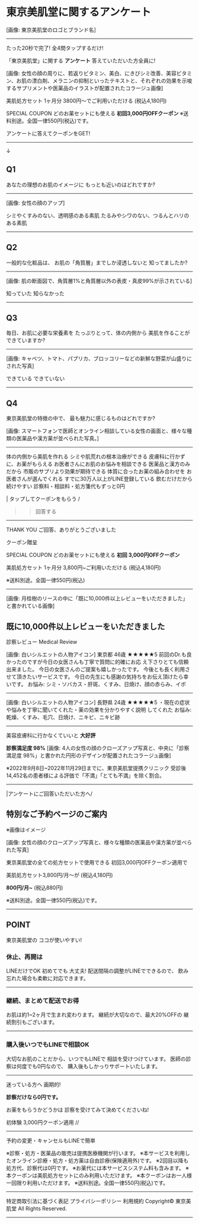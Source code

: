 # 東京美肌堂に関するアンケート

[画像: 東京美肌堂のロゴとブランド名]

---

たった20秒で完了! 全4問タップするだけ!

「東京美肌堂」に関する
**アンケート**
答えていただいた方全員に!

[画像: 女性の顔の周りに、若返りビタミン、美白、にきびシミ改善、美容ビタミン、お肌の漂白剤、メラニンの抑制といったテキストと、それぞれの効果を示唆するサプリメントや医薬品のイラストが配置されたコラージュ画像]

美肌処方セット
1ヶ月分 3800円～でご利用いただける
(税込4,180円)

SPECIAL COUPON
どのお薬セットにも使える
**初回3,000円OFFクーポン**
※送料別途。全国一律550円(税込)です。

アンケートに答えてクーポンをGET!

---

↓

## Q1

あなたの理想のお肌のイメージに
もっとも近いのはどれですか?

---

[画像: 女性の顔のアップ]

シミやくすみのない、透明感のある素肌
たるみやシワのない、つるんとハリのある素肌

---

## Q2

一般的な化粧品は、
お肌の「角質層」までしか浸透しないと
知ってましたか?

---

[画像: 肌の断面図で、角質層1%と角質層以外の表皮・真皮99%が示されている]

知っていた
知らなかった

---

## Q3

毎日、お肌に必要な栄養素を
たっぷりとって、体の内側から
美肌を作ることができていますか?

---

[画像: キャベツ、トマト、パプリカ、ブロッコリーなどの新鮮な野菜が山盛りにされた写真]

できている
できていない

---

## Q4

東京美肌堂の特徴の中で、
最も魅力に感じるものはどれですか?

[画像: スマートフォンで医師とオンライン相談している女性の画面と、様々な種類の医薬品や漢方薬が並べられた写真。]

---

体の内側から美肌を作れる
シミや肌荒れの根本治療ができる
皮膚科に行かずに、お薬がもらえる
お医者さんにお肌のお悩みを相談できる
医薬品と漢方のみだから
市販のサプリより効果が期待できる
体質に合ったお薬の組み合わせを
お医者さんが選んでくれる
すでに30万人以上がLINE登録している
飲むだけだから続けやすい
診察料・相談料・処方箋代もずっと0円

| タップしてクーポンをもらう /
>> 回答する

---

THANK YOU
ご回答、ありがとうございました

クーポン贈呈

SPECIAL COUPON
どのお薬セットにも使える
**初回 3,000円OFFクーポン**

美肌処方セット
1ヶ月分 3,800円~ご利用いただける
(税込4,180円)

※送料別途。全国一律550円(税込)

---

[画像: 月桂樹のリースの中に「既に10,000件以上レビューをいただきました」と書かれている画像]
## 既に10,000件以上レビューをいただきました

診察レビュー
Medical Review

[画像: 白いシルエットの人物アイコン]
東京都 46歳
★★★★★5
前回のDr.も良かったのですが今日の女医さんも丁寧で質問に的確にお応
え下さりとても信頼出来ました。
今日の女医さんのご提案も嬉しかったです。
今後とも長く利用させて頂きたいサービスです。
今日の先生にも感謝の気持ちをお伝え頂けたら幸いです。
お悩み: シミ・ソバカス・肝斑、くすみ、日焼け、顔の赤らみ、イボ

---

[画像: 白いシルエットの人物アイコン]
長野県 24歳
★★★★★5
・現在の症状や悩みを丁寧に聞いてくれた・薬の効果を分かりやすく説明
してくれた
お悩み: 乾燥、くすみ、毛穴、日焼け、ニキビ、ニキビ跡

---

美容皮膚科に行かなくていいと
**大好評**

**診察満足度 98%**
[画像: 4人の女性の顔のクローズアップ写真と、中央に「診察満足度 98%」と書かれた円形のデザインが配置されたコラージュ画像]

※2022年9月8日~2022年11月29日までに、東京美肌堂提携クリニック
受診後14,452名の患者様による評価で「不満」「とても不満」を除く割合。

---

|アンケートにご回答いただいた方へ/
## 特別なご予約ページのご案内

※画像はイメージ

[画像: 女性の顔のクローズアップ写真と、様々な種類の医薬品や漢方薬が並べられた写真]

東京美肌堂の全ての処方セットで使用できる
初回3,000円OFFクーポン適用で

美肌処方セット3,800円/月〜が
(税込4,180円)

**800円/月~**
(税込880円)

※送料別途。全国一律550円(税込)です。

---

## POINT
東京美肌堂の
ココが使いやすい!

### 休止、再開は
LINEだけでOK
初めてでも
大丈夫!
配送間隔の調整がLINEでできるので、
飲み忘れた場合も柔軟に対応できます。

---

### 継続、まとめて配送でお得
お肌は約1~2ヶ月で生まれ変わります。
継続が大切なので、最大20%OFFの
継続割引もございます。

---

### 購入後いつでもLINEで相談OK
大切なお肌のことだから、いつでもLINEで
相談を受けつけています。
医師の診察は何度でも0円なので、
購入後もしかっりサポートいたします。

---

迷っている方へ
画期的!

**診察だけなら0円です。**

お薬をもらうかどうかは
診察を受けてみて決めてくださいね!

初体験
3,000円クーポン適用 //

---

予約の変更・キャンセルもLINEで簡単

※診察・処方・医薬品の販売は提携医療機関が行います。
※本サービスを利用したオンライン診療・処方・処方薬は自由診療(保険適用外)です。
※2回目以降も処方代、診察代は0円です。
※お薬代には本サービスシステム料も含みます。
※本クーポンは美肌処方セットにのみ利用いただけます。
※本クーポンはお一人様一回限り利用いただけます。
※送料別途。全国一律550円(税込)です。

---

特定商取引法に基づく表記
プライバシーポリシー
利用規約
Copyright© 東京美肌堂 All Rights Reserved.

---